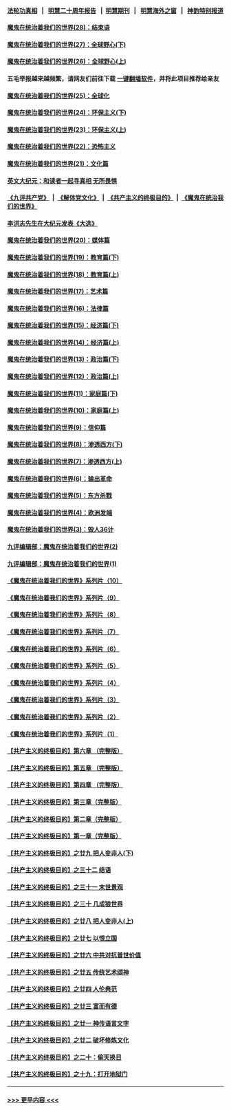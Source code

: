 #### [法轮功真相](https://github.com/gfw-breaker/truth/blob/master/README.md?t=0) &nbsp;&nbsp;|&nbsp;&nbsp; [明慧二十周年报告](https://github.com/gfw-breaker/mh-reports/blob/master/README.md?t=0) &nbsp;&nbsp;|&nbsp;&nbsp;[明慧期刊](https://github.com/gfw-breaker/mh-qikan) &nbsp;&nbsp;|&nbsp;&nbsp; [明慧海外之窗](https://github.com/gfw-breaker/mh-news/blob/master/README.md?t=0) &nbsp;&nbsp;|&nbsp;&nbsp; [神韵特别报道](https://github.com/gfw-breaker/mh-news/blob/master/shenyun.md?t=0)
#### [魔鬼在统治着我们的世界(28)：结束语](../pages/nsc422/n10936246.md?t=06090754) 
#### [魔鬼在统治着我们的世界(27)：全球野心(下)](../pages/nsc422/n10928319.md?t=06090754) 
#### [魔鬼在统治着我们的世界(26)：全球野心(上)](../pages/nsc422/n10900318.md?t=06090754) 
#### 五毛举报越来越频繁，请网友们前往下载 [一键翻墙软件](https://github.com/gfw-breaker/ssr-accounts)，并将此项目推荐给亲友
#### [魔鬼在统治着我们的世界(25)：全球化](../pages/nsc422/n10788205.md?t=06090754) 
#### [魔鬼在统治着我们的世界(24)：环保主义(下)](../pages/nsc422/n10695307.md?t=06090754) 
#### [魔鬼在统治着我们的世界(23)：环保主义(上)](../pages/nsc422/n10688613.md?t=06090754) 
#### [魔鬼在统治着我们的世界(22)：恐怖主义](../pages/nsc422/n10614727.md?t=06090754) 
#### [魔鬼在统治着我们的世界(21)：文化篇](../pages/nsc422/n10597706.md?t=06090754) 
#### [英文大纪元：和读者一起寻真相 无所畏惧](../pages/nsc422/n12542027.md?t=06090754) 
#### [《九评共产党》](https://github.com/begood0513/9ping.md/blob/master/README.md) &nbsp;|&nbsp; [《解体党文化》](../../../../jtdwh.md/blob/master/README.md)  &nbsp;|&nbsp; [《共产主义的终极目的》](../../../../gczydzjmd.md/blob/master/README.md) &nbsp;|&nbsp; [《魔鬼在统治我们的世界》](../../../../mgztzwmdsj.md/blob/master/README.md) 
#### [李洪志先生在大纪元发表《大选》](../pages/nsc422/n12534746.md?t=06090754) 
#### [魔鬼在统治着我们的世界(20)：媒体篇](../pages/nsc422/n10586579.md?t=06090754) 
#### [魔鬼在统治着我们的世界(19)：教育篇(下)](../pages/nsc422/n10564808.md?t=06090754) 
#### [魔鬼在统治着我们的世界(18)：教育篇(上)](../pages/nsc422/n10526970.md?t=06090754) 
#### [魔鬼在统治着我们的世界(17)：艺术篇](../pages/nsc422/n10499093.md?t=06090754) 
#### [魔鬼在统治着我们的世界(16)：法律篇](../pages/nsc422/n10485969.md?t=06090754) 
#### [魔鬼在统治着我们的世界(15)：经济篇(下)](../pages/nsc422/n10469975.md?t=06090754) 
#### [魔鬼在统治着我们的世界(14)：经济篇(上)](../pages/nsc422/n10457370.md?t=06090754) 
#### [魔鬼在统治着我们的世界(13)：政治篇(下)](../pages/nsc422/n10448270.md?t=06090754) 
#### [魔鬼在统治着我们的世界(12)：政治篇(上)](../pages/nsc422/n10444576.md?t=06090754) 
#### [魔鬼在统治着我们的世界(11)：家庭篇(下)](../pages/nsc422/n10440961.md?t=06090754) 
#### [魔鬼在统治着我们的世界(10)：家庭篇(上)](../pages/nsc422/n10435448.md?t=06090754) 
#### [魔鬼在统治着我们的世界(9)：信仰篇](../pages/nsc422/n10432159.md?t=06090754) 
#### [魔鬼在统治着我们的世界(8)：渗透西方(下)](../pages/nsc422/n10429603.md?t=06090754) 
#### [魔鬼在统治着我们的世界(7)：渗透西方(上)](../pages/nsc422/n10426013.md?t=06090754) 
#### [魔鬼在统治着我们的世界(6)：输出革命](../pages/nsc422/n10421536.md?t=06090754) 
#### [魔鬼在统治着我们的世界(5)：东方杀戮](../pages/nsc422/n10417707.md?t=06090754) 
#### [魔鬼在统治着我们的世界(4)：欧洲发端](../pages/nsc422/n10414890.md?t=06090754) 
#### [魔鬼在统治着我们的世界(3)：毁人36计](../pages/nsc422/n10411583.md?t=06090754) 
#### [九评编辑部：魔鬼在统治着我们的世界(2)](../pages/nsc422/n10410036.md?t=06090754) 
#### [九评编辑部：魔鬼在统治着我们的世界(1)](../pages/nsc422/n10406825.md?t=06090754) 
#### [《魔鬼在统治着我们的世界》系列片（10）](../pages/nsc422/n12292670.md?t=06090754) 
#### [《魔鬼在统治着我们的世界》系列片（9）](../pages/nsc422/n12290859.md?t=06090754) 
#### [《魔鬼在统治着我们的世界》系列片（8）](../pages/nsc422/n12287445.md?t=06090754) 
#### [《魔鬼在统治着我们的世界》系列片（7）](../pages/nsc422/n12283425.md?t=06090754) 
#### [《魔鬼在统治着我们的世界》系列片（6）](../pages/nsc422/n12282314.md?t=06090754) 
#### [《魔鬼在统治着我们的世界》系列片（5）](../pages/nsc422/n12281419.md?t=06090754) 
#### [《魔鬼在统治着我们的世界》系列片（4）](../pages/nsc422/n12274024.md?t=06090754) 
#### [《魔鬼在统治着我们的世界》系列片（3）](../pages/nsc422/n12271322.md?t=06090754) 
#### [《魔鬼在统治着我们的世界》系列片（2）](../pages/nsc422/n12269049.md?t=06090754) 
#### [《魔鬼在统治着我们的世界》系列片（1）](../pages/nsc422/n12267575.md?t=06090754) 
#### [【共产主义的终极目的】第六章 （完整版）](../pages/nsc422/n11428913.md?t=06090754) 
#### [【共产主义的终极目的】第五章 （完整版）](../pages/nsc422/n11428912.md?t=06090754) 
#### [【共产主义的终极目的】第四章 （完整版）](../pages/nsc422/n11428907.md?t=06090754) 
#### [【共产主义的终极目的】第三章（完整版）](../pages/nsc422/n11428848.md?t=06090754) 
#### [【共产主义的终极目的】第二章（完整版）](../pages/nsc422/n11428831.md?t=06090754) 
#### [【共产主义的终极目的】第一章（完整版）](../pages/nsc422/n11417651.md?t=06090754) 
#### [【共产主义的终极目的】之廿九 把人变非人(下)](../pages/nsc422/n11344140.md?t=06090754) 
#### [【共产主义的终极目的】之三十二 结语](../pages/nsc422/n11360535.md?t=06090754) 
#### [【共产主义的终极目的】之三十一 末世景观](../pages/nsc422/n11351129.md?t=06090754) 
#### [【共产主义的终极目的】之三十 几成狼世界](../pages/nsc422/n11348280.md?t=06090754) 
#### [【共产主义的终极目的】之廿八 把人变非人(上)](../pages/nsc422/n11340492.md?t=06090754) 
#### [【共产主义的终极目的】之廿七 以恨立国](../pages/nsc422/n11336944.md?t=06090754) 
#### [【共产主义的终极目的】之廿六 中共对抗普世价值](../pages/nsc422/n11324785.md?t=06090754) 
#### [【共产主义的终极目的】之廿五 传统艺术颂神](../pages/nsc422/n11296396.md?t=06090754) 
#### [【共产主义的终极目的】之廿四 人伦典范](../pages/nsc422/n11296397.md?t=06090754) 
#### [【共产主义的终极目的】之廿三 富而有德](../pages/nsc422/n11283598.md?t=06090754) 
#### [【共产主义的终极目的】之廿一 神传语言文字](../pages/nsc422/n11263265.md?t=06090754) 
#### [【共产主义的终极目的】之廿二 破坏修炼文化](../pages/nsc422/n11245728.md?t=06090754) 
#### [【共产主义的终极目的】之二十：偷天换日](../pages/nsc422/n11238846.md?t=06090754) 
#### [【共产主义的终极目的】之十九：打开地狱门](../pages/nsc422/n11206376.md?t=06090754) 

----
#### [ >>> 更早内容 <<< ](../indexes/nsc422-earlier.md)
